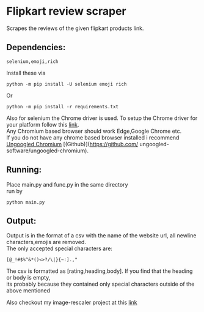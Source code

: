 # Flipkart review scraper  
Scrapes the reviews of the given flipkart products link.  
## Dependencies:    
```
selenium,emoji,rich
```
Install these via  
```
python -m pip install -U selenium emoji rich  
```
Or  
```
python -m pip install -r requirements.txt  
```  
Also for selenium the Chrome driver is used. To setup the Chrome driver for your platform follow this [link](https://www.selenium.dev/documentation/webdriver/getting_started/install_drivers/ ).  
Any Chromium based browser should work Edge,Google Chrome etc.  
If you do not have any chrome based browser installed i recommend [Ungoogled Chromium](https://ungoogled-software.github.io/ungoogled-chromium-binaries/) [(Github)](https://github.com/  ungoogled-software/ungoogled-chromium).  
## Running:   
Place main.py and func.py in the same directory  
run by  
```
python main.py  
```
## Output:  
Output is in the format of a csv with the name of the website url, all newline characters,emojis are removed.  
The only accepted special characters are:  
```
[@_!#$%^&*()<>?/\|}{~:].,"  
```
The csv is formatted as [rating,heading,body]. If you find that the heading or body is empty,  
its probably because they contained only special characters outside of the above mentioned  

Also checkout my image-rescaler project at this [link](https://github.com/ajdjyt/image-rescaler)  

